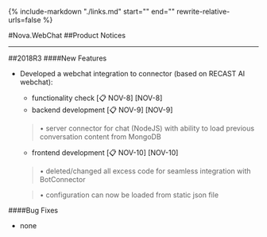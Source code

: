 {%
   include-markdown "./links.md"
   start="<!--tasklink-start-->"
   end="<!--tasklink-end-->"
   rewrite-relative-urls=false
%}

#Nova.WebChat
##Product Notices
***
##2018R3
####New Features
- Developed a webchat integration to connector (based on RECAST AI webchat):
	* functionality check [:clipboard: NOV-8] [NOV-8]
	* backend development [:clipboard: NOV-9] [NOV-9]

	> • server connector for chat (NodeJS) with ability to load previous conversation content from MongoDB

	* frontend development [:clipboard: NOV-10] [NOV-10]

	> • deleted/changed all excess code for seamless integration with BotConnector
	
	> • configuration can now be loaded from static json file

####Bug Fixes
- none